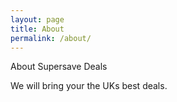 ```yaml
---
layout: page
title: About
permalink: /about/
---
```


About Supersave Deals

We will bring your the UKs best deals.
